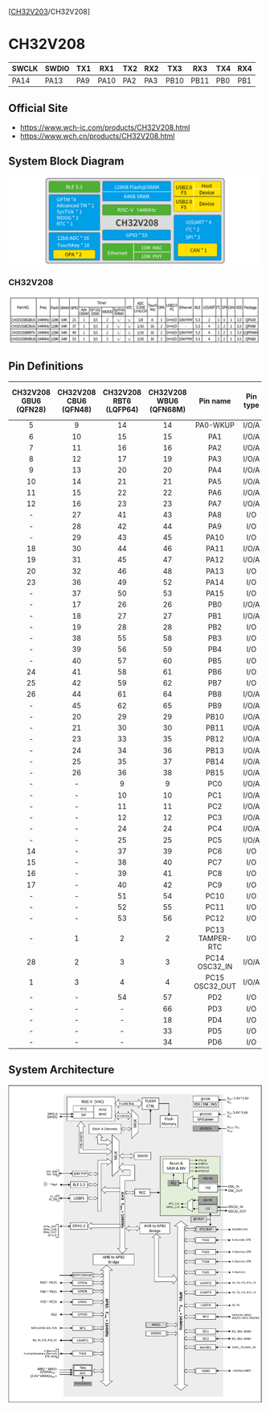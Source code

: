 [[CH32V203](README_CH32V203.md)/CH32V208]

# CH32V208

| SWCLK | SWDIO | TX1 | RX1  | TX2 | RX2 | TX3  | RX3  | TX4  | RX4  |
|-------|-------|-----|------|-----|-----|------|------|------|------|
| PA14  | PA13  | PA9 | PA10 | PA2 | PA3 | PB10 | PB11 | PB0  | PB1  |

## Official Site

- https://www.wch-ic.com/products/CH32V208.html
- https://www.wch.cn/products/CH32V208.html

## System Block Diagram
<img src="image/system_CH32V208.png" />

### CH32V208
<img src="image/product_CH32V208.jpg" />

## Pin Definitions
<table>
    <thead>
        <tr>
            <th>CH32V208<BR>GBU6<BR>(QFN28)</th>
            <th>CH32V208<BR>CBU6<BR>(QFN48)</th>
            <th>CH32V208<BR>RBT6<BR>(LQFP64)</th>
            <th>CH32V208<BR>WBU6<BR>(QFN68M)</th>
            <th>Pin name</th>
            <th>Pin type</th>
            <th>I/O<br>structure</th>
            <th>Main function<br>(after reset)</th>
            <th>Note</th>
        </tr>
    </thead>
    <tbody align="center">
        <tr>
            <td>5</td>
            <td>9</td>
            <td>14</td>
            <td>14</td>
            <td>PA0-WKUP</td>
            <td>I/O/A</td>
            <td>-</td>
            <td>PA0</td>
            <td></td>
        </tr>
        <tr>
            <td>6</td>
            <td>10</td>
            <td>15</td>
            <td>15</td>
            <td>PA1</td>
            <td>I/O/A</td>
            <td>-</td>
            <td>PA1</td>
            <td></td>
        </tr>
        <tr>
            <td>7</td>
            <td>11</td>
            <td>16</td>
            <td>16</td>
            <td>PA2</td>
            <td>I/O/A</td>
            <td>-</td>
            <td>PA2</td>
            <td>TX2</td>
        </tr>
        <tr>
            <td>8</td>
            <td>12</td>
            <td>17</td>
            <td>19</td>
            <td>PA3</td>
            <td>I/O/A</td>
            <td>-</td>
            <td>PA3</td>
            <td>RX2</td>
        </tr>
        <tr>
            <td>9</td>
            <td>13</td>
            <td>20</td>
            <td>20</td>
            <td>PA4</td>
            <td>I/O/A</td>
            <td>-</td>
            <td>PA4</td>
            <td></td>
        </tr>
        <tr>
            <td>10</td>
            <td>14</td>
            <td>21</td>
            <td>21</td>
            <td>PA5</td>
            <td>I/O/A</td>
            <td>-</td>
            <td>PA5</td>
            <td></td>
        </tr>
        <tr>
            <td>11</td>
            <td>15</td>
            <td>22</td>
            <td>22</td>
            <td>PA6</td>
            <td>I/O/A</td>
            <td>-</td>
            <td>PA6</td>
            <td></td>
        </tr>
        <tr>
            <td>12</td>
            <td>16</td>
            <td>23</td>
            <td>23</td>
            <td>PA7</td>
            <td>I/O/A</td>
            <td>-</td>
            <td>PA7</td>
            <td></td>
        </tr>
        <tr>
            <td>-</td>
            <td>27</td>
            <td>41</td>
            <td>43</td>
            <td>PA8</td>
            <td>I/O</td>
            <td>FT</td>
            <td>PA8</td>
            <td></td>
        </tr>
        <tr>
            <td>-</td>
            <td>28</td>
            <td>42</td>
            <td>44</td>
            <td>PA9</td>
            <td>I/O</td>
            <td>FT</td>
            <td>PA9</td>
            <td>TX1</td>
        </tr>
        <tr>
            <td>-</td>
            <td>29</td>
            <td>43</td>
            <td>45</td>
            <td>PA10</td>
            <td>I/O</td>
            <td>FT</td>
            <td>PA10</td>
            <td>RX1</td>
        </tr>
        <tr>
            <td>18</td>
            <td>30</td>
            <td>44</td>
            <td>46</td>
            <td>PA11</td>
            <td>I/O/A</td>
            <td>FT</td>
            <td>PA11</td>
            <td></td>
        </tr>
        <tr>
            <td>19</td>
            <td>31</td>
            <td>45</td>
            <td>47</td>
            <td>PA12</td>
            <td>I/O/A</td>
            <td>FT</td>
            <td>PA12</td>
            <td></td>
        </tr>
        <tr>
            <td>20</td>
            <td>32</td>
            <td>46</td>
            <td>48</td>
            <td>PA13</td>
            <td>I/O</td>
            <td>FT</td>
            <td>SWDIO</td>
            <td>SWDIO</td>
        </tr>
        <tr>
            <td>23</td>
            <td>36</td>
            <td>49</td>
            <td>52</td>
            <td>PA14</td>
            <td>I/O</td>
            <td>FT</td>
            <td>SWCLK</td>
            <td>SWCLK</td>
        </tr>
        <tr>
            <td>-</td>
            <td>37</td>
            <td>50</td>
            <td>53</td>
            <td>PA15</td>
            <td>I/O</td>
            <td>FT</td>
            <td>PA15</td>
            <td></td>
        </tr>
        <tr>
            <td>-</td>
            <td>17</td>
            <td>26</td>
            <td>26</td>
            <td>PB0</td>
            <td>I/O/A</td>
            <td>-</td>
            <td>PB0</td>
            <td>TX4</td>
        </tr>
        <tr>
            <td>-</td>
            <td>18</td>
            <td>27</td>
            <td>27</td>
            <td>PB1</td>
            <td>I/O/A</td>
            <td>-</td>
            <td>PB1</td>
            <td>RX4</td>
        </tr>
        <tr>
            <td>-</td>
            <td>19</td>
            <td>28</td>
            <td>28</td>
            <td>PB2</td>
            <td>I/O</td>
            <td>FT</td>
            <td>PB2/BOOT1</td>
            <td></td>
        </tr>
        <tr>
            <td>-</td>
            <td>38</td>
            <td>55</td>
            <td>58</td>
            <td>PB3</td>
            <td>I/O</td>
            <td>FT</td>
            <td>PB3</td>
            <td></td>
        </tr>
        <tr>
            <td>-</td>
            <td>39</td>
            <td>56</td>
            <td>59</td>
            <td>PB4</td>
            <td>I/O</td>
            <td>FT</td>
            <td>PB4</td>
            <td></td>
        </tr>
        <tr>
            <td>-</td>
            <td>40</td>
            <td>57</td>
            <td>60</td>
            <td>PB5</td>
            <td>I/O</td>
            <td>FT</td>
            <td>PB5</td>
            <td></td>
        </tr>
        <tr>
            <td>24</td>
            <td>41</td>
            <td>58</td>
            <td>61</td>
            <td>PB6</td>
            <td>I/O</td>
            <td>FT</td>
            <td>PB6</td>
            <td></td>
        </tr>
        <tr>
            <td>25</td>
            <td>42</td>
            <td>59</td>
            <td>62</td>
            <td>PB7</td>
            <td>I/O</td>
            <td>FT</td>
            <td>PB7</td>
            <td></td>
        </tr>
        <tr>
            <td>26</td>
            <td>44</td>
            <td>61</td>
            <td>64</td>
            <td>PB8</td>
            <td>I/O/A</td>
            <td>FT</td>
            <td>PB8</td>
            <td></td>
        </tr>
        <tr>
            <td>-</td>
            <td>45</td>
            <td>62</td>
            <td>65</td>
            <td>PB9</td>
            <td>I/O/A</td>
            <td>FT</td>
            <td>PB9</td>
            <td></td>
        </tr>
        <tr>
            <td>-</td>
            <td>20</td>
            <td>29</td>
            <td>29</td>
            <td>PB10</td>
            <td>I/O/A</td>
            <td>FT</td>
            <td>PB10</td>
            <td>TX3</td>
        </tr>
        <tr>
            <td>-</td>
            <td>21</td>
            <td>30</td>
            <td>30</td>
            <td>PB11</td>
            <td>I/O/A</td>
            <td>FT</td>
            <td>PB11</td>
            <td>RX3</td>
        </tr>
        <tr>
            <td>-</td>
            <td>23</td>
            <td>33</td>
            <td>35</td>
            <td>PB12</td>
            <td>I/O/A</td>
            <td>FT</td>
            <td>PB12</td>
            <td></td>
        </tr>
        <tr>
            <td>-</td>
            <td>24</td>
            <td>34</td>
            <td>36</td>
            <td>PB13</td>
            <td>I/O/A</td>
            <td>FT</td>
            <td>PB13</td>
            <td></td>
        </tr>
        <tr>
            <td>-</td>
            <td>25</td>
            <td>35</td>
            <td>37</td>
            <td>PB14</td>
            <td>I/O/A</td>
            <td>FT</td>
            <td>PB14</td>
            <td></td>
        </tr>
        <tr>
            <td>-</td>
            <td>26</td>
            <td>36</td>
            <td>38</td>
            <td>PB15</td>
            <td>I/O/A</td>
            <td>FT</td>
            <td>PB15</td>
            <td></td>
        </tr>
        <tr>
            <td>-</td>
            <td>-</td>
            <td>9</td>
            <td>9</td>
            <td>PC0</td>
            <td>I/O/A</td>
            <td>-</td>
            <td>PC0</td>
            <td></td>
        </tr>
        <tr>
            <td>-</td>
            <td>-</td>
            <td>10</td>
            <td>10</td>
            <td>PC1</td>
            <td>I/O/A</td>
            <td>-</td>
            <td>PC1</td>
            <td></td>
        </tr>
        <tr>
            <td>-</td>
            <td>-</td>
            <td>11</td>
            <td>11</td>
            <td>PC2</td>
            <td>I/O/A</td>
            <td>-</td>
            <td>PC2</td>
            <td></td>
        </tr>
        <tr>
            <td>-</td>
            <td>-</td>
            <td>12</td>
            <td>12</td>
            <td>PC3</td>
            <td>I/O/A</td>
            <td>-</td>
            <td>PC3</td>
            <td></td>
        </tr>
        <tr>
            <td>-</td>
            <td>-</td>
            <td>24</td>
            <td>24</td>
            <td>PC4</td>
            <td>I/O/A</td>
            <td>-</td>
            <td>PC4</td>
            <td></td>
        </tr>
        <tr>
            <td>-</td>
            <td>-</td>
            <td>25</td>
            <td>25</td>
            <td>PC5</td>
            <td>I/O/A</td>
            <td>-</td>
            <td>PC5</td>
            <td></td>
        </tr>
        <tr>
            <td>14</td>
            <td>-</td>
            <td>37</td>
            <td>39</td>
            <td>PC6</td>
            <td>I/O</td>
            <td>FT</td>
            <td>PC6</td>
            <td></td>
        </tr>
        <tr>
            <td>15</td>
            <td>-</td>
            <td>38</td>
            <td>40</td>
            <td>PC7</td>
            <td>I/O</td>
            <td>FT</td>
            <td>PC7</td>
            <td></td>
        </tr>
        <tr>
            <td>16</td>
            <td>-</td>
            <td>39</td>
            <td>41</td>
            <td>PC8</td>
            <td>I/O</td>
            <td>FT</td>
            <td>PC8</td>
            <td></td>
        </tr>
        <tr>
            <td>17</td>
            <td>-</td>
            <td>40</td>
            <td>42</td>
            <td>PC9</td>
            <td>I/O</td>
            <td>FT</td>
            <td>PC9</td>
            <td></td>
        </tr>
        <tr>
            <td>-</td>
            <td>-</td>
            <td>51</td>
            <td>54</td>
            <td>PC10</td>
            <td>I/O</td>
            <td>FT</td>
            <td>PC10</td>
            <td></td>
        </tr>
        <tr>
            <td>-</td>
            <td>-</td>
            <td>52</td>
            <td>55</td>
            <td>PC11</td>
            <td>I/O</td>
            <td>FT</td>
            <td>PC11</td>
            <td></td>
        </tr>
        <tr>
            <td>-</td>
            <td>-</td>
            <td>53</td>
            <td>56</td>
            <td>PC12</td>
            <td>I/O</td>
            <td>FT</td>
            <td>PC12</td>
            <td></td>
        </tr>
        <tr>
            <td>-</td>
            <td>1</td>
            <td>2</td>
            <td>2</td>
            <td>PC13<br>TAMPER-RTC</td>
            <td>I/O</td>
            <td>-</td>
            <td>PC13</td>
            <td></td>
        </tr>
        <tr>
            <td>28</td>
            <td>2</td>
            <td>3</td>
            <td>3</td>
            <td>PC14<br>OSC32_IN</td>
            <td>I/O/A</td>
            <td>-</td>
            <td>PC14</td>
            <td></td>
        </tr>
        <tr>
            <td>1</td>
            <td>3</td>
            <td>4</td>
            <td>4</td>
            <td>PC15<br>OSC32_OUT</td>
            <td>I/O/A</td>
            <td>-</td>
            <td>PC15</td>
            <td></td>
        </tr>
        <tr>
            <td>-</td>
            <td>-</td>
            <td>54</td>
            <td>57</td>
            <td>PD2</td>
            <td>I/O</td>
            <td>FT</td>
            <td>PD2</td>
            <td></td>
        </tr>
        <tr>
            <td>-</td>
            <td>-</td>
            <td>-</td>
            <td>66</td>
            <td>PD3</td>
            <td>I/O</td>
            <td>FT</td>
            <td>PD3</td>
            <td></td>
        </tr>
        <tr>
            <td>-</td>
            <td>-</td>
            <td>-</td>
            <td>18</td>
            <td>PD4</td>
            <td>I/O</td>
            <td>FT</td>
            <td>PD4</td>
            <td></td>
        </tr>
        <tr>
            <td>-</td>
            <td>-</td>
            <td>-</td>
            <td>33</td>
            <td>PD5</td>
            <td>I/O</td>
            <td>FT</td>
            <td>PD5</td>
            <td></td>
        </tr>
        <tr>
            <td>-</td>
            <td>-</td>
            <td>-</td>
            <td>34</td>
            <td>PD6</td>
            <td>I/O</td>
            <td>FT</td>
            <td>PD6</td>
            <td></td>
        </tr>
    </tbody>
</table>

## System Architecture
<img src="image/architecture_CH32V208.png" />
